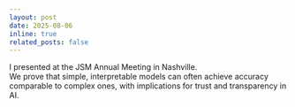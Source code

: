 ```yaml
---
layout: post
date: 2025-08-06
inline: true
related_posts: false
---
```



I presented at the JSM Annual Meeting in Nashville.  
We prove that simple, interpretable models can often achieve accuracy comparable to complex ones, with implications for trust and transparency in AI.
